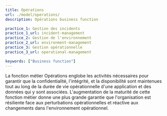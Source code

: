 ```yaml
---
title: Opérations
url: ./model/operations/
description: Opérations business function

practice_1: Gestion des incidents
practice_1_url: incident-management
practice_2: Gestion de l'environnement
practice_2_url: environment-management
practice_3: Gestion opérationnelle
practice_3_url: operational-management

keywords: ["Business function"]
---
```


La fonction métier Opérations englobe les activités nécessaires pour garantir que la confidentialité, l'intégrité, et la disponibilité sont maintenues tout au long de la durée de vie opérationnelle d'une application et des données qui y sont associées. L'augmentation de la maturité de cette fonction métier donne une plus grande garantie que l'organisation est résiliente face aux perturbations opérationnelles et réactive aux changements dans l'environnement opérationnel.

